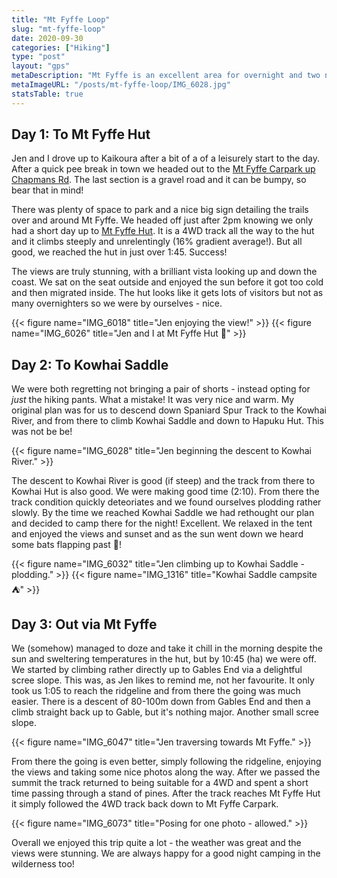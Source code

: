 ```yaml
---
title: "Mt Fyffe Loop"
slug: "mt-fyffe-loop"
date: 2020-09-30
categories: ["Hiking"]
type: "post"
layout: "gps"
metaDescription: "Mt Fyffe is an excellent area for overnight and two night trips, with lots of options, track variety and beautiful views."
metaImageURL: "/posts/mt-fyffe-loop/IMG_6028.jpg"
statsTable: true
---
```


## Day 1: To Mt Fyffe Hut

Jen and I drove up to Kaikoura after a bit of a of a leisurely start to the day. After a quick pee break in town we headed out to the [Mt Fyffe Carpark up Chapmans Rd](https://goo.gl/maps/p1Jay3ppQM9VL6yT7). The last section is a gravel road and it can be bumpy, so bear that in mind!

There was plenty of space to park and a nice big sign detailing the trails over and around Mt Fyffe. We headed off just after 2pm knowing we only had a short day up to [Mt Fyffe Hut](https://www.doc.govt.nz/parks-and-recreation/places-to-go/marlborough/places/ka-whata-tu-o-rakihouia-clarence/things-to-do/huts/mt-fyffe-hut/). It is a 4WD track all the way to the hut and it climbs steeply and unrelentingly (16% gradient average!). But all good, we reached the hut in just over 1:45. Success!

The views are truly stunning, with a brilliant vista looking up and down the coast. We sat on the seat outside and enjoyed the sun before it got too cold and then migrated inside. The hut looks like it gets lots of visitors but not as many overnighters so we were by ourselves - nice.

{{< figure name="IMG_6018" title="Jen enjoying the view!" >}}
{{< figure name="IMG_6026" title="Jen and I at Mt Fyffe Hut 🥰" >}}

## Day 2: To Kowhai Saddle

We were both regretting not bringing a pair of shorts - instead opting for _just_ the hiking pants. What a mistake! It was very nice and warm. My original plan was for us to descend down Spaniard Spur Track to the Kowhai River, and from there to climb Kowhai Saddle and down to Hapuku Hut. This was not be be!

{{< figure name="IMG_6028" title="Jen beginning the descent to Kowhai River." >}}

The descent to Kowhai River is good (if steep) and the track from there to Kowhai Hut is also good. We were making good time (2:10). From there the track condition quickly deteoriates and we found ourselves plodding rather slowly. By the time we reached Kowhai Saddle we had rethought our plan and decided to camp there for the night! Excellent. We relaxed in the tent and enjoyed the views and sunset and as the sun went down we heard some bats flapping past 🦇!

{{< figure name="IMG_6032" title="Jen climbing up to Kowhai Saddle - plodding." >}}
{{< figure name="IMG_1316" title="Kowhai Saddle campsite ⛺️" >}}

## Day 3: Out via Mt Fyffe

We (somehow) managed to doze and take it chill in the morning despite the sun and sweltering temperatures in the hut, but by 10:45 (ha) we were off. We started by climbing rather directly up to Gables End via a delightful scree slope. This was, as Jen likes to remind me, not her favourite. It only took us 1:05 to reach the ridgeline and from there the going was much easier. There is a descent of 80-100m down from Gables End and then a climb straight back up to Gable, but it's nothing major. Another small scree slope.

{{< figure name="IMG_6047" title="Jen traversing towards Mt Fyffe." >}}

From there the going is even better, simply following the ridgeline, enjoying the views and taking some nice photos along the way. After we passed the summit the track returned to being suitable for a 4WD and spent a short time passing through a stand of pines. After the track reaches Mt Fyffe Hut it simply followed the 4WD track back down to Mt Fyffe Carpark.

{{< figure name="IMG_6073" title="Posing for one photo - allowed." >}}

Overall we enjoyed this trip quite a lot - the weather was great and the views were stunning. We are always happy for a good night camping in the wilderness too!
